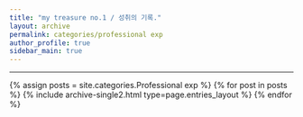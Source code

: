 ```yaml
---
title: "my treasure no.1 / 성취의 기록."
layout: archive
permalink: categories/professional exp
author_profile: true
sidebar_main: true
---
```


<!-- 공백이 포함되어 있는 카테고리 이름의 경우 site.categories['a b c'] 이런식으로! -->

***

{% assign posts = site.categories.Professional exp %}
{% for post in posts %} {% include archive-single2.html type=page.entries_layout %} {% endfor %}